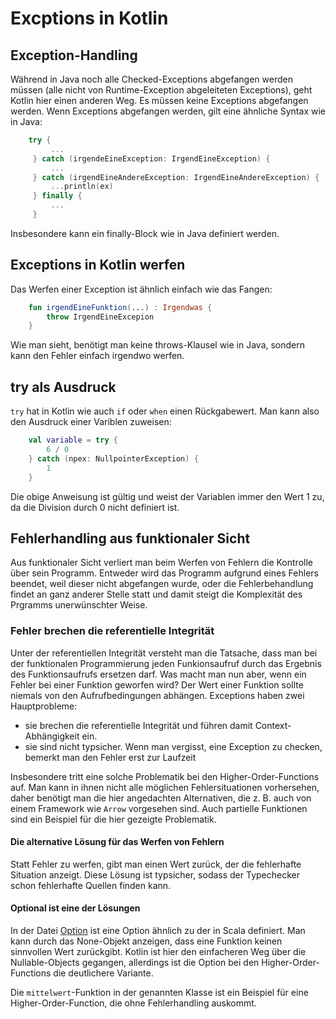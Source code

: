 # Excptions in Kotlin
## Exception-Handling
Während in Java noch alle Checked-Exceptions abgefangen werden müssen (alle nicht von Runtime-Exception 
abgeleiteten Exceptions), geht Kotlin hier einen anderen Weg. Es müssen keine Exceptions abgefangen werden. Wenn 
Exceptions abgefangen werden, gilt eine ähnliche Syntax wie in Java:

```kotlin
    try {
         ...
     } catch (irgendeEineException: IrgendEineException) {
         ...
     } catch (irgendEineAndereException: IrgendEineAndereException) {
         ...println(ex)
     } finally {
         ...
     }
```
Insbesondere kann ein finally-Block wie in Java definiert werden.

## Exceptions in Kotlin werfen
Das Werfen einer Exception ist ähnlich einfach wie das Fangen:
````kotlin
    fun irgendEineFunktion(...) : Irgendwas {
        throw IrgendEineExcepion
    }
````
Wie man sieht, benötigt man keine throws-Klausel wie in Java, sondern kann den Fehler einfach irgendwo werfen.

## try als Ausdruck
```try``` hat in Kotlin wie auch ```if``` oder ```when``` einen Rückgabewert. Man kann also den Ausdruck einer
Variblen zuweisen:

````kotlin
    val variable = try {
        6 / 0
    } catch (npex: NullpointerException) {
        1
    }
````

Die obige Anweisung ist gültig und weist der Variablen immer den Wert 1 zu, da die Division durch 0 nicht definiert ist.

## Fehlerhandling aus funktionaler Sicht
Aus funktionaler Sicht verliert man beim Werfen von Fehlern die Kontrolle über sein Programm. Entweder wird das Programm
aufgrund eines Fehlers beendet, weil dieser nicht abgefangen wurde, oder die Fehlerbehandlung findet an ganz anderer Stelle
statt und damit steigt die Komplexität des Prgramms unerwünschter Weise. 

### Fehler brechen die referentielle Integrität
Unter der referentiellen Integrität versteht man die Tatsache, dass man bei der funktionalen Programmierung jeden 
Funkionsaufruf durch das Ergebnis des Funktionsaufrufs ersetzen darf. Was macht man nun aber, wenn ein Fehler bei
einer Funktion geworfen wird? Der Wert einer Funktion sollte niemals von den Aufrufbedingungen abhängen. Exceptions haben
zwei Hauptprobleme:

<ul> 
    <li>sie brechen die referentielle Integrität und führen damit Context-Abhängigkeit ein.</li>
    <li>sie sind nicht typsicher. Wenn man vergisst, eine Exception zu checken, bemerkt man den Fehler erst
        zur Laufzeit
    </li>
</ul>

Insbesondere tritt eine solche Problematik bei den Higher-Order-Functions auf. Man kann in ihnen nicht alle möglichen
Fehlersituationen vorhersehen, daher benötigt man die hier angedachten Alternativen, die z. B. auch von einem 
Framework wie ```Arrow``` vorgesehen sind. Auch partielle Funktionen sind ein Beispiel für die hier gezeigte
Problematik. 

#### Die alternative Lösung für das Werfen von Fehlern
Statt Fehler zu werfen, gibt man einen Wert zurück, der die fehlerhafte Situation anzeigt. Diese Lösung ist typsicher, 
sodass der Typechecker schon fehlerhafte Quellen finden kann.

#### Optional ist eine der Lösungen
In der Datei [Option](./Option.kt) ist eine Option ähnlich zu der in Scala definiert. Man kann durch das None-Objekt
anzeigen, dass eine Funktion keinen sinnvollen Wert zurückgibt. Kotlin ist hier den einfacheren Weg über die 
Nullable-Objects gegangen, allerdings ist die Option bei den Higher-Order-Functions die deutlichere Variante.

Die ```mittelwert```-Funktion in der genannten Klasse ist ein Beispiel für eine Higher-Order-Function, die ohne
Fehlerhandling auskommt.


